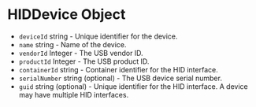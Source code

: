 # HIDDevice Object

* `deviceId` string - Unique identifier for the device.
* `name` string - Name of the device.
* `vendorId` Integer - The USB vendor ID.
* `productId` Integer - The USB product ID.
* `containerId` string - Container identifier for the HID interface.
* `serialNumber` string (optional) - The USB device serial number.
* `guid` string (optional) - Unique identifier for the HID interface.  A device may have multiple HID interfaces.
